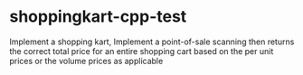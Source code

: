 # shoppingkart-cpp-test
Implement a shopping kart, Implement a point-of-sale scanning then returns the correct total price for an entire shopping cart based on the per unit prices or the volume prices as applicable
